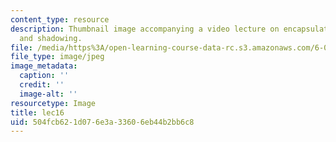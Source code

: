 ```yaml
---
content_type: resource
description: Thumbnail image accompanying a video lecture on encapsulation, inheritance,
  and shadowing.
file: /media/https%3A/open-learning-course-data-rc.s3.amazonaws.com/6-00-introduction-to-computer-science-and-programming-fall-2008/504fcb621d076e3a33606eb44b2bb6c8_lec16.jpg
file_type: image/jpeg
image_metadata:
  caption: ''
  credit: ''
  image-alt: ''
resourcetype: Image
title: lec16
uid: 504fcb62-1d07-6e3a-3360-6eb44b2bb6c8
---
```

